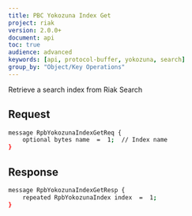 ```yaml
---
title: PBC Yokozuna Index Get
project: riak
version: 2.0.0+
document: api
toc: true
audience: advanced
keywords: [api, protocol-buffer, yokozuna, search]
group_by: "Object/Key Operations"
---
```


Retrieve a search index from Riak Search

## Request

```bash
message RpbYokozunaIndexGetReq {
    optional bytes name  =  1;  // Index name
}
```

## Response

```bash
message RpbYokozunaIndexGetResp {
    repeated RpbYokozunaIndex index  =  1;
}
```
